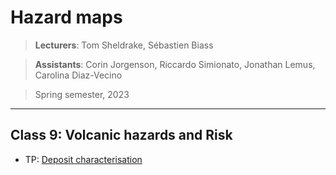 # Hazard maps
> **Lecturers**: Tom Sheldrake, Sébastien Biass 
 
> **Assistants**: Corin Jorgenson, Riccardo Simionato, Jonathan Lemus, Carolina Diaz-Vecino 

> Spring semester, 2023

--- 

## Class 9: Volcanic hazards and Risk

- TP: [Deposit characterisation](deposit_characterisation.md)